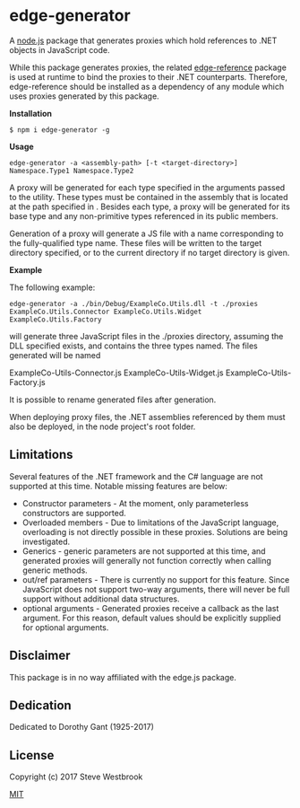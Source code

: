 # edge-generator

A [node.js](https://nodejs.org) package that generates proxies which hold references to .NET objects in JavaScript code.

While this package generates proxies, the related [edge-reference](https://github.com/SteveWestbrook/edge-reference) package is used at runtime to bind the proxies to their .NET counterparts.  Therefore, edge-reference should be installed as a dependency of any module which uses proxies generated by this package.

**Installation**

```
$ npm i edge-generator -g
```

**Usage**

```
edge-generator -a <assembly-path> [-t <target-directory>] Namespace.Type1 Namespace.Type2
```

A proxy will be generated for each type specified in the arguments passed to the utility.  These types must be contained in the assembly that is located at the path specified in <assembly-path>.  Besides each type, a proxy will be generated for its base type and any non-primitive types referenced in its public members.

Generation of a proxy will generate a JS file with a name corresponding to the fully-qualified type name.  These files will be written to the target directory specified, or to the current directory if no target directory is given.

**Example**

The following example:

```
edge-generator -a ./bin/Debug/ExampleCo.Utils.dll -t ./proxies ExampleCo.Utils.Connector ExampleCo.Utils.Widget ExampleCo.Utils.Factory
```

will generate three JavaScript files in the ./proxies directory, assuming the DLL specified exists, and contains the three types named.  The files generated will be named

ExampleCo-Utils-Connector.js
ExampleCo-Utils-Widget.js
ExampleCo-Utils-Factory.js

It is possible to rename generated files after generation.

When deploying proxy files, the .NET assemblies referenced by them must also be deployed, in the node project's root folder.

## Limitations
Several features of the .NET framework and the C# language are not supported at this time.  Notable missing features are below:

  * Constructor parameters - At the moment, only parameterless constructors are supported.
  * Overloaded members - Due to limitations of the JavaScript language, overloading is not directly possible in these proxies.  Solutions are being investigated.
  * Generics - generic parameters are not supported at this time, and generated proxies will generally not function correctly when calling generic methods.
  * out/ref parameters - There is currently no support for this feature.  Since JavaScript does not support two-way arguments, there will never be full support without additional data structures.
  * optional arguments - Generated proxies receive a callback as the last argument.  For this reason, default values should be explicitly supplied for optional arguments.

## Disclaimer
This package is in no way affiliated with the edge.js package.

## Dedication
Dedicated to Dorothy Gant (1925-2017)

## License
Copyright (c) 2017 Steve Westbrook

[MIT](LICENSE)
